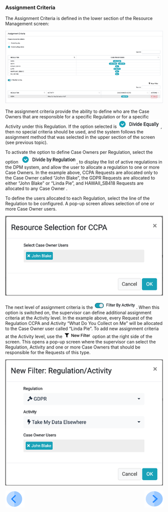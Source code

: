 

### Assignment Criteria 

The Assignment Criteria is defined in the lower section of the Resource Management screen:

 ![image](/articles/DPM/images/Figure_53_Assignment_Criteria.png)

The assignment criteria provide the ability to define who are the Case Owners that are responsible for a specific Regulation or for a specific Activity under this Regulation. 
If the option selected is  ![image](/articles/DPM/images/Figure_53_a_divide_equaly_icon.png), then no special criteria should be used, and the system follows the assignment method that was selected in the upper section of the screen (see previous topic).

To activate the option to define Case Owners per Regulation, select the option  ![image](/articles/DPM/images/Figure_53_b_divide_by_regulation_icon.png), to display the list of active regulations in the DPM system, and allow the user to allocate a regulation to one or more Case Owners. In the example above, CCPA Requests are allocated only to the Case Owner called “John Blake”, the GDPR Requests are allocated to either “John Blake” or “Linda Pie”, and HAWAII_SB418 Requests are allocated to any Case Owner . 

To define the users allocated to each Regulation, select the line of the Regulation to be configured. A pop-up screen allows selection of one or more Case Owner users. 

 ![image](/articles/DPM/images/Figure_54_Resource_Selection.png)

The next level of assignment criteria is the  ![image](/articles/DPM/images/Figure_54_a_filter_by_activity_icon.png). When this option is switched on, the supervisor can define additional assignment criteria at the Activity level. In the example above, every Request of the Regulation CCPA and Activity “What Do You Collect on Me” will be allocated to the Case Owner user called “Linda Pie”. 
To add new assignment criteria at the Activity level, use the  ![image](/articles/DPM/images/Figure_54_b_new_filter_icon.png) option at the right side of the screen. This opens a pop-up screen where the supervisor can select the Regulation, Activity and one or more Case Owners that should be responsible for the Requests of this type. 

 ![image](/articles/DPM/images/Figure_55_new_filter.png)



[![Previous](/articles/DPM/images/Previous.png)](/articles/DPM/07_Supervisor_User_Interface/03_Supervisor_User_Interface_Method.md)[<img align="right" width="60" height="54" src="/articles/DPM/images/Next.png">](/articles/DPM/07_Supervisor_User_Interface/README.md)

